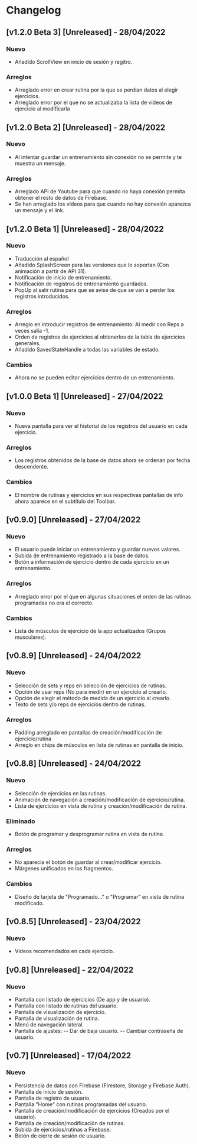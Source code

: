 # Changelog

## [v1.2.0 Beta 3] [Unreleased]  - 28/04/2022
### Nuevo
- Añadido ScrollView en inicio de sesión y regitro.

### Arreglos
- Arreglado error en crear rutina por la que se perdían datos al elegir ejercicios.
- Arreglado error por el que no se actualizaba la lista de videos de ejercicio al modificarla

## [v1.2.0 Beta 2] [Unreleased]  - 28/04/2022
### Nuevo
- Al intentar guardar un entrenamiento sin conexión no se permite y te muestra un mensaje.

### Arreglos
- Arreglado API de Youtube para que cuando no haya conexión permita obtener el resto de datos de Firebase.
- Se han arreglado los vídeos para que cuando no hay conexión aparezca un mensaje y el link.

## [v1.2.0 Beta 1] [Unreleased]  - 28/04/2022
### Nuevo
- Traducción al español
- Añadido SplashScreen para las versiones que lo soportan (Con animación a partir de API 31).
- Notificación de inicio de entrenamiento.
- Notificación de registros de entrenamiento guardados.
- PopUp al salir rutina para que se avise de que se van a perder los registros introducidos.

### Arreglos
- Arreglo en introducir registros de entrenamiento: Al medir con Reps a veces salía -1.
- Orden de registros de ejercicios al obtenerlos de la tabla de ejercicios generales.
- Añadido SavedStateHandle a todas las variables de estado.

### Cambios
- Ahora no se pueden editar ejercicios dentro de un entrenamiento.

## [v1.0.0 Beta 1] [Unreleased]  - 27/04/2022
### Nuevo
- Nueva pantalla para ver el historial de los registros del usuario en cada ejercicio.

### Arreglos
- Los registros obtenidos de la base de datos ahora se ordenan por fecha descendente.

### Cambios
- El nombre de rutinas y ejercicios en sus respectivas pantallas de info ahora aparece en el subtítulo del Toolbar.

## [v0.9.0] [Unreleased]  - 27/04/2022
### Nuevo
- El usuario puede iniciar un entrenamiento y guardar nuevos valores.
- Subida de entrenamiento registrado a la base de datos.
- Botón a información de ejercicio dentro de cada ejercicio en un entrenamiento.

### Arreglos
- Arreglado error por el que en algunas situaciones el orden de las rutinas programadas no era el correcto.

### Cambios
- Lista de músculos de ejercicio de la app actualizados (Grupos musculares).

## [v0.8.9] [Unreleased]  - 24/04/2022
### Nuevo
- Selección de sets y reps en selección de ejercicios de rutinas.
- Opción de usar reps (No para medir) en un ejercicio al crearlo.
- Opción de elegir el método de medida de un ejercicio al crearlo.
- Texto de sets y/o reps de ejercicios dentro de rutinas.

### Arreglos
- Padding arreglado en pantallas de creación/modificación de ejercicio/rutina
- Arreglo en chips de músculos en lista de rutinas en pantalla de inicio.

## [v0.8.8] [Unreleased]  - 24/04/2022
### Nuevo
- Selección de ejercicios en las rutinas.
- Animación de navegación a creación/modificación de ejercicio/rutina.
- Lista de ejercicios en vista de rutina y creación/modificación de rutina.

### Eliminado
- Botón de programar y desprogramar rutina en vista de rutina.

### Arreglos
- No aparecía el botón de guardar al crear/modificar ejercicio.
- Márgenes unificados en los fragmentos.

### Cambios
- Diseño de tarjeta de "Programado..." o "Programar" en vista de rutina modificado.

## [v0.8.5] [Unreleased]  - 23/04/2022
### Nuevo
- Videos recomendados en cada ejercicio.

## [v0.8] [Unreleased]  - 22/04/2022
### Nuevo
- Pantalla con listado de ejercicios (De app y de usuario).
- Pantalla con listado de rutinas del usuario.
- Pantalla de visualización de ejercicio.
- Pantalla de visualización de rutina.
- Menú de navegación lateral.
- Pantalla de ajustes:
-- Dar de baja usuario.
-- Cambiar contraseña de usuario.

## [v0.7] [Unreleased]  - 17/04/2022
### Nuevo
- Persistencia de datos con Firebase (Firestore, Storage y Firebase Auth).
- Pantalla de inicio de sesión.
- Pantalla de registro de usuario.
- Pantalla "Home" con rutinas programadas del usuario.
- Pantalla de creación/modificación de ejercicios (Creados por el usuario).
- Pantalla de creación/modificación de rutinas.
- Subida de ejercicios/rutinas a Firebase.
- Botón de cierre de sesión de usuario.
